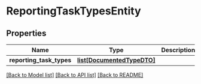 # ReportingTaskTypesEntity

## Properties
Name | Type | Description | Notes
------------ | ------------- | ------------- | -------------
**reporting_task_types** | [**list[DocumentedTypeDTO]**](DocumentedTypeDTO.md) |  | [optional] 

[[Back to Model list]](../README.md#documentation-for-models) [[Back to API list]](../README.md#documentation-for-api-endpoints) [[Back to README]](../README.md)


